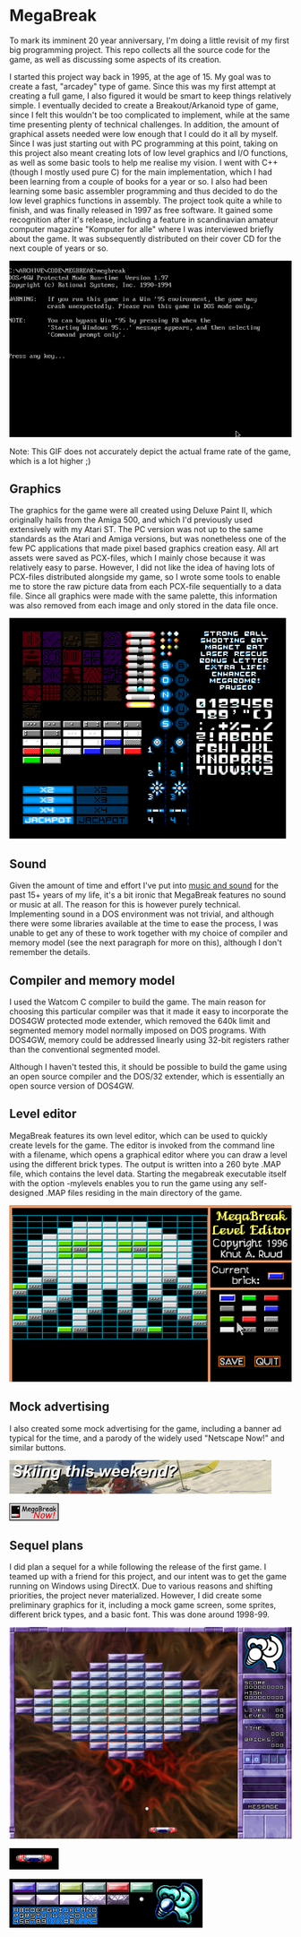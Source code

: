 # MegaBreak

To mark its imminent 20 year anniversary, I'm doing a little revisit of my first big programming project. This repo collects all the source code for the game, as well as discussing some aspects of its creation.

I started this project way back in 1995, at the age of 15. My goal was to create a fast, "arcadey" type of game. Since this was my first attempt at creating a full game, I also figured it would be smart to keep things relatively simple. I eventually decided to create a Breakout/Arkanoid type of game, since I felt this wouldn't be too complicated to implement, while at the same time presenting plenty of technical challenges. In addition, the amount of graphical assets needed were low enough that I could do it all by myself. Since I was just starting out with PC programming at this point, taking on this project also meant creating lots of low level graphics and I/O functions, as well as some basic tools to help me realise my vision. I went with C++ (though I mostly used pure C) for the main implementation, which I had been learning from a couple of books for a year or so. I also had been learning some basic assembler programming and thus decided to do the low level graphics functions in assembly. The project took quite a while to finish, and was finally released in 1997 as free software. It gained some recognition after it's release, including a feature in scandinavian amateur computer magazine "Komputer for alle" where I was interviewed briefly about the game. It was subsequently distributed on their cover CD for the next couple of years or so.

![MegaBreak gameplay](https://github.com/carrierdown/megabreak/raw/master/megabreak-first-two-levels.gif "Megabreak gameplay: first two levels")

Note: This GIF does not accurately depict the actual frame rate of the game, which is a lot higher ;)

## Graphics

The graphics for the game were all created using Deluxe Paint II, which originally hails from the Amiga 500, and which I'd previously used extensively with my Atari ST. The PC version was not up to the same standards as the Atari and Amiga versions, but was nonetheless one of the few PC applications that made pixel based graphics creation easy. All art assets were saved as PCX-files, which I mainly chose because it was relatively easy to parse. However, I did not like the idea of having lots of PCX-files distributed alongside my game, so I wrote some tools to enable me to store the raw picture data from each PCX-file sequentially to a data file. Since all graphics were made with the same palette, this information was also removed from each image and only stored in the data file once.

![MegaBreak sprite sheets](https://github.com/carrierdown/megabreak/raw/master/megabreak-asset-sheet-x2.png "Megabreak sprite sheets")

## Sound

Given the amount of time and effort I've put into [music and sound](http://upland.no) for the past 15+ years of my life, it's a bit ironic that MegaBreak features no sound or music at all. The reason for this is however purely technical. Implementing sound in a DOS environment was not trivial, and although there were some libraries available at the time to ease the process, I was unable to get any of these to work together with my choice of compiler and memory model (see the next paragraph for more on this), although I don't remember the details.

## Compiler and memory model

I used the Watcom C compiler to build the game. The main reason for choosing this particular compiler was that it made it easy to incorporate the DOS4GW protected mode extender, which removed the 640k limit and segmented memory model normally imposed on DOS programs. With DOS4GW, memory could be addressed linearly using 32-bit registers rather than the conventional segmented model.

Although I haven't tested this, it should be possible to build the game using an open source compiler and the DOS/32 extender, which is essentially an open source version of DOS4GW.

## Level editor

MegaBreak features its own level editor, which can be used to quickly create levels for the game. The editor is invoked from the command line with a filename, which opens a graphical editor where you can draw a level using the different brick types. The output is written into a 260 byte .MAP file, which contains the level data. Starting the megabreak executable itself with the option -mylevels enables you to run the game using any self-designed .MAP files residing in the main directory of the game.

![Level editor](https://github.com/carrierdown/megabreak/raw/master/level-editor.png "Level editor")

## Mock advertising

I also created some mock advertising for the game, including a banner ad typical for the time, and a parody of the widely used "Netscape Now!" and similar buttons. 

![MegaBreak mock ad](https://github.com/carrierdown/megabreak/raw/master/megabreak-mock-ad.gif)

![MegaBreak Now!](https://github.com/carrierdown/megabreak/raw/master/megabreak-now.gif)

## Sequel plans

I did plan a sequel for a while following the release of the first game. I teamed up with a friend for this project, and our intent was to get the game running on Windows using DirectX. Due to various reasons and shifting priorities, the project never materialized. However, I did create some preliminary graphics for it, including a mock game screen, some sprites, different brick types, and a basic font. This was done around 1998-99.

![MegaBreak 2 mock screenshot](https://github.com/carrierdown/megabreak/raw/master/megabreak-2-mock-screenshot.png "Megabreak 2 mock screenshot")

![MegaBreak 2 bat sprite](https://github.com/carrierdown/megabreak/raw/master/mb2-bat-animated.gif "MegaBreak 2 bat sprite")

![MegaBreak 2 assorted graphics](https://github.com/carrierdown/megabreak/raw/master/mb2-art.png)

